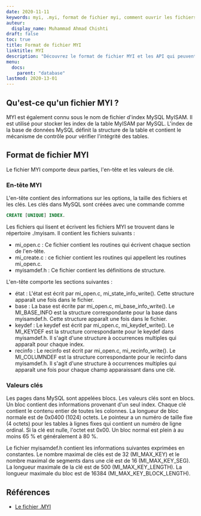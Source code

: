 ```yaml
---
date: 2020-11-11
keywords: myi, .myi, format de fichier myi, comment ouvrir les fichiers myi, extension .myi, extension myi
auteur:
  display_name: Muhammad Ahmad Chishti
draft: false
toc: true
title: Format de fichier MYI
linktitle: MYI
description: "Découvrez le format de fichier MYI et les API qui peuvent créer et ouvrir des fichiers MYI."
menu:
  docs:
    parent: "database"
lastmod: 2020-13-01
---
```


## Qu'est-ce qu'un fichier MYI ? ##

MYI est également connu sous le nom de fichier d'index MySQL MyISAM. Il est utilisé pour stocker les index de la table MyISAM par MySQL. L'index de la base de données MySQL définit la structure de la table et contient le mécanisme de contrôle pour vérifier l'intégrité des tables.

## Format de fichier MYI ##

Le fichier MYI comporte deux parties, l'en-tête et les valeurs de clé.

### En-tête MYI ###

L'en-tête contient des informations sur les options, la taille des fichiers et les clés. Les clés dans MySQL sont créées avec une commande comme

```sql
CREATE [UNIQUE] INDEX.
```

Les fichiers qui lisent et écrivent les fichiers MYI se trouvent dans le répertoire ./myisam. Il contient les fichiers suivants :

- mi_open.c : Ce fichier contient les routines qui écrivent chaque section de l'en-tête.
- mi_create.c : ce fichier contient les routines qui appellent les routines mi_open.c.
- myisamdef.h : Ce fichier contient les définitions de structure.

L'en-tête comporte les sections suivantes :

- état : L'état est écrit par mi_open.c, mi_state_info_write(). Cette structure apparaît une fois dans le fichier.
- base : La base est écrite par mi_open.c, mi_base_info_write(). Le MI_BASE_INFO est la structure correspondante pour la base dans myisamdef.h. Cette structure apparaît une fois dans le fichier.
- keydef : Le keydef est écrit par mi_open.c, mi_keydef_write(). Le MI_KEYDEF est la structure correspondante pour le keydef dans myisamdef.h. Il s'agit d'une structure à occurrences multiples qui apparaît pour chaque index.
- recinfo : Le recinfo est écrit par mi_open.c, mi_recinfo_write(). Le MI_COLUMNDEF est la structure correspondante pour le recinfo dans myisamdef.h. Il s'agit d'une structure à occurrences multiples qui apparaît une fois pour chaque champ apparaissant dans une clé.

### Valeurs clés ###

Les pages dans MySQL sont appelées blocs. Les valeurs clés sont en blocs. Un bloc contient des informations provenant d'un seul index. Chaque clé contient le contenu entier de toutes les colonnes. La longueur de bloc normale est de 0x0400 (1024) octets. Le pointeur a un numéro de taille fixe (4 octets) pour les tables à lignes fixes qui contient un numéro de ligne ordinal. Si la clé est nulle, l'octet est 0x00. Un bloc normal est plein à au moins 65 % et généralement à 80 %.

Le fichier myisamdef.h contient les informations suivantes exprimées en constantes. Le nombre maximal de clés est de 32 (MI_MAX_KEY) et le nombre maximal de segments dans une clé est de 16 (MI_MAX_KEY_SEG). La longueur maximale de la clé est de 500 (MI_MAX_KEY_LENGTH). La longueur maximale du bloc est de 16384 (MI_MAX_KEY_BLOCK_LENGTH).

## Références ##

- [Le fichier .MYI](https://dev.mysql.com/doc/internals/en/the-myi-file.html)

